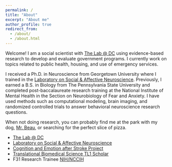 ```yaml
---
permalink: /
title: "About"
excerpt: "About me"
author_profile: true
redirect_from: 
  - /about/
  - /about.html
---
```


Welcome! I am a social scientist with [The Lab @ DC](https://thelab.dc.gov) using evidence-based research to develop and evaluate government programs. I currently work on topics related to public health, housing, and use of emergency services. 

I received a Ph.D. in Neuroscience from Georgetown University where I trained in the [Laboratory on Social & Affective Neuroscience](https://abigailmarsh.com/lab/). Previously, I earned a B.S. in Biology from The Pennsylvania State University and completed post-baccalaureate research training at the National Institute of Mental Health in the Section on Neurobiology of Fear and Anxiety. I have used methods such as computational modeling, brain imaging, and randomized controlled trials to answer behavioral neuroscience research questions. 

When not doing research, you can probably find me at the park with my dog, [Mr. Beau](https://kmo5128.github.io/images/mrbeau.png), or searching for the perfect slice of pizza.

* [The Lab @ DC](https://thelab.dc.gov)
* [Laboratory on Social & Affective Neuroscience](https://abigailmarsh.com/lab/)
* [Cognition and Emotion after Stroke Project](https://rhecolab.georgetown.edu/)
* [Translational Biomedical Science TL1 Scholar](https://www.translationalbiomedicalscience.org/)
* F31 Research Trainee [NIH/NCCIH](https://www.nccih.nih.gov)

